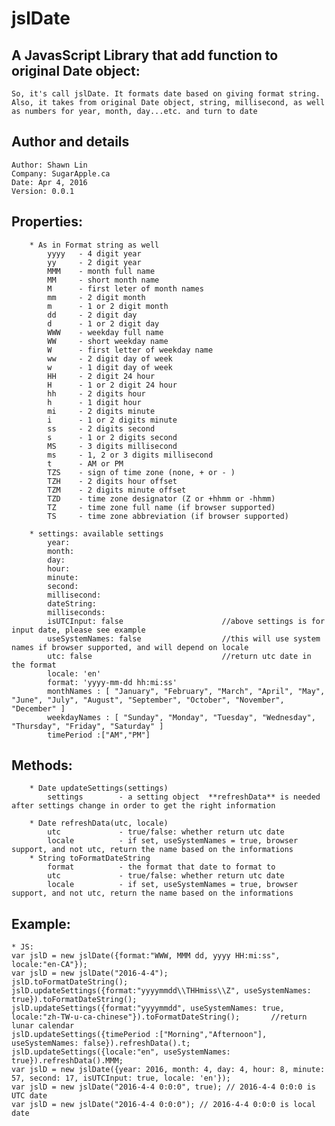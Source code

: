 # jslDate

## A JavasScript Library that add function to original Date object: 
	So, it's call jslDate. It formats date based on giving format string. Also, it takes from original Date object, string, millisecond, as well as numbers for year, month, day...etc. and turn to date
	
## Author and details	
	Author: Shawn Lin
	Company: SugarApple.ca
	Date: Apr 4, 2016
	Version: 0.0.1

## Properties:
        * As in Format string as well
            yyyy   - 4 digit year
            yy     - 2 digit year
            MMM    - month full name
            MM     - short month name
            M      - first leter of month names
            mm     - 2 digit month
            m      - 1 or 2 digit month
            dd     - 2 digit day
            d      - 1 or 2 digit day
            WWW    - weekday full name
            WW     - short weekday name
            W      - first letter of weekday name
            ww     - 2 digit day of week
            w      - 1 digit day of week
            HH     - 2 digit 24 hour
            H      - 1 or 2 digit 24 hour
            hh     - 2 digits hour
            h      - 1 digit hour
            mi     - 2 digits minute
            i      - 1 or 2 digits minute
            ss     - 2 digits second
            s      - 1 or 2 digits second
            MS     - 3 digits millisecond
            ms     - 1, 2 or 3 digits millisecond
            t      - AM or PM
            TZS    - sign of time zone (none, + or - )
            TZH    - 2 digits hour offset
            TZM    - 2 digits minute offset
            TZD    - time zone designator (Z or +hhmm or -hhmm)
            TZ     - time zone full name (if browser supported)
            TS     - time zone abbreviation (if browser supported)
	
        * settings: available settings
            year:
            month:
            day:
            hour:
            minute:
            second:
            millisecond:
            dateString:
            milliseconds:
            isUTCInput: false                      //above settings is for input date, please see example
            useSystemNames: false                  //this will use system names if browser supported, and will depend on locale
            utc: false                             //return utc date in the format
            locale: 'en'
            format: 'yyyy-mm-dd hh:mi:ss'
            monthNames : [ "January", "February", "March", "April", "May", "June", "July", "August", "September", "October", "November", "December" ]
            weekdayNames : [ "Sunday", "Monday", "Tuesday", "Wednesday", "Thursday", "Friday", "Saturday" ]
            timePeriod :["AM","PM"]
        
## Methods:
        * Date updateSettings(settings)
            settings        - a setting object  **refreshData** is needed after settings change in order to get the right information
            
        * Date refreshData(utc, locale)
            utc             - true/false: whether return utc date
            locale          - if set, useSystemNames = true, browser support, and not utc, return the name based on the informations
        * String toFormatDateString
            format          - the format that date to format to
            utc             - true/false: whether return utc date
            locale          - if set, useSystemNames = true, browser support, and not utc, return the name based on the informations

## Example:
    * JS:
	var jslD = new jslDate({format:"WWW, MMM dd, yyyy HH:mi:ss", locale:"en-CA"});
	var jslD = new jslDate("2016-4-4");
	jslD.toFormatDateString();
	jslD.updateSettings({format:"yyyymmdd\\THHmiss\\Z", useSystemNames: true}).toFormatDateString();
	jslD.updateSettings({format:"yyyymmdd", useSystemNames: true, locale:"zh-TW-u-ca-chinese"}).toFormatDateString();       //return lunar calendar
    jslD.updateSettings({timePeriod :["Morning","Afternoon"], useSystemNames: false}).refreshData().t;
    jslD.updateSettings({locale:"en", useSystemNames: true}).refreshData().MMM;
    var jslD = new jslDate({year: 2016, month: 4, day: 4, hour: 8, minute: 57, second: 17, isUTCInput: true, locale: 'en'});
    var jslD = new jslDate("2016-4-4 0:0:0", true); // 2016-4-4 0:0:0 is UTC date
    var jslD = new jslDate("2016-4-4 0:0:0"); // 2016-4-4 0:0:0 is local date
